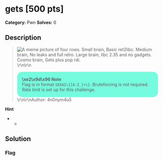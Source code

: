 # gets [500 pts]

**Category:** Pwn
**Solves:** 0

## Description
>![A meme picture of four rows. Small brain, Basic ret2libc. Medium brain, No leaks and full relro. Large brain, libc 2.35 and no gadgets. Cosmo brain, Gets plus pop rdi.](https://puu.sh/JlYbt/8458677480.jpg)\r\n\r\n<div style="background:#75fbde;border-radius:1rem;padding:1rem"><b>\xe2\x9d\x96 Note</b><br/>Flag is in format <code>SEKAI\\{[A-Z_]+\\}</code>. Bruteforcing is not required. Rate limit is set up for this challenge.</div>\r\n\r\nAuthor: 4n0nym4u5

**Hint**
* -

## Solution

### Flag

